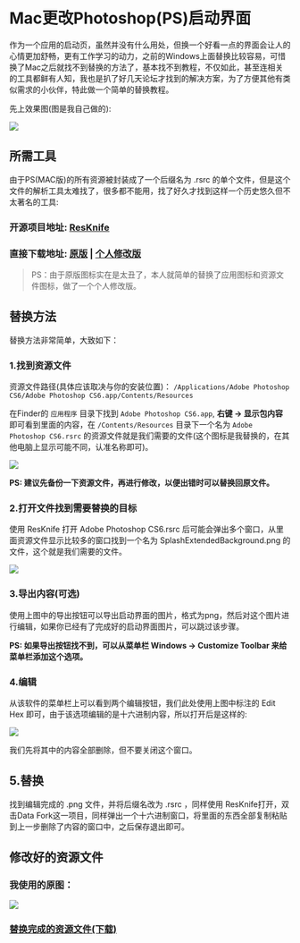 # Mac更改Photoshop(PS)启动界面

作为一个应用的启动页，虽然并没有什么用处，但换一个好看一点的界面会让人的心情更加舒畅，更有工作学习的动力，之前的Windows上面替换比较容易，可惜换了Mac之后就找不到替换的方法了，基本找不到教程，不仅如此，甚至连相关的工具都鲜有人知，我也是扒了好几天论坛才找到的解决方案，为了方便其他有类似需求的小伙伴，特此做一个简单的替换教程。

先上效果图(图是我自己做的):

![](http://ww1.sinaimg.cn/large/005Xtdi2jw1f5qdmfgj1rj31400p07f2.jpg)

## 所需工具

由于PS(MAC版)的所有资源被封装成了一个后缀名为 .rsrc 的单个文件，但是这个文件的解析工具太难找了，很多都不能用，找了好久才找到这样一个历史悠久但不太著名的工具:

### 开源项目地址: [ResKnife](https://github.com/slobo/ResKnife)

### 直接下载地址: [原版](https://github.com/downloads/slobo/ResKnife/ResKnife%20Cocoa.zip) | [个人修改版](https://raw.githubusercontent.com/GcsSloop/MacDeveloper/res/Skill/res/ResKnife%20Cocoa.app.zip)

> PS：由于原版图标实在是太丑了，本人就简单的替换了应用图标和资源文件图标，做了一个个人修改版。

## 替换方法

替换方法非常简单，大致如下：

### 1.找到资源文件

资源文件路径(具体应该取决与你的安装位置)： `/Applications/Adobe Photoshop CS6/Adobe Photoshop CS6.app/Contents/Resources`

在Finder的 `应用程序` 目录下找到 `Adobe Photoshop CS6.app`, **右键 -> 显示包内容** 即可看到里面的内容，在 `/Contents/Resources` 目录下一个名为 `Adobe Photoshop CS6.rsrc` 的资源文件就是我们需要的文件(这个图标是我替换的，在其他电脑上显示可能不同，认准名称即可)。

![](http://ww3.sinaimg.cn/large/005Xtdi2jw1f5sr0jx4qcj30qt0jd78x.jpg)

**PS: 建议先备份一下资源文件，再进行修改，以便出错时可以替换回原文件。**

### 2.打开文件找到需要替换的目标

使用 ResKnife 打开 Adobe Photoshop CS6.rsrc 后可能会弹出多个窗口，从里面资源文件显示比较多的窗口找到一个名为 SplashExtendedBackground.png 的文件，这个就是我们需要的文件。

![](http://ww3.sinaimg.cn/large/005Xtdi2jw1f5tj4xi3kjj30f00dawj2.jpg)

### 3.导出内容(可选)

使用上图中的导出按钮可以导出启动界面的图片，格式为png，然后对这个图片进行编辑，如果你已经有了完成好的启动界面图片，可以跳过该步骤。

**PS: 如果导出按钮找不到，可以从菜单栏 Windows -> Customize Toolbar 来给菜单栏添加这个选项。**

### 4.编辑

从该软件的菜单栏上可以看到两个编辑按钮，我们此处使用上图中标注的 Edit Hex 即可，由于该选项编辑的是十六进制内容，所以打开后是这样的:

![](http://ww2.sinaimg.cn/large/005Xtdi2jw1f5tye4lh68j30fu09hq9f.jpg)

我们先将其中的内容全部删除，但不要关闭这个窗口。

## 5.替换

找到编辑完成的 .png 文件，并将后缀名改为 .rsrc ，同样使用 ResKnife打开，双击Data Fork这一项目，同样弹出一个十六进制窗口，将里面的东西全部复制粘贴到上一步删除了内容的窗口中，之后保存退出即可。


## 修改好的资源文件

### 我使用的原图：

![](https://raw.githubusercontent.com/GcsSloop/MacDeveloper/res/Skill/res/SplashExtendedBackground.png)

### [替换完成的资源文件(下载)](https://raw.githubusercontent.com/GcsSloop/MacDeveloper/res/Skill/res/Adobe%20Photoshop%20CS6.rsrc)

